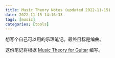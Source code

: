 ```yaml
---
title: Music Theory Notes (updated 2022-11-15)
date: 2022-11-15 14:16:33
tags: [music]
categories: [tools]
---
```


想写个自己可以用的乐理笔记。最终目标是编曲。

这份笔记将根据 [Music Theory for Guitar](https://www.youtube.com/watch?v=ukP7BOd6WOI&list=PLDNPXoSAAaRJ9CoWhCyxeqmKRKvZv0iu4) 编写。



